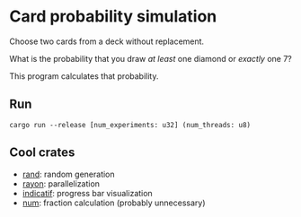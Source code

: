 # Card probability simulation

Choose two cards from a deck without replacement.

What is the probability that you draw *at least* one diamond or *exactly* one 7?

This program calculates that probability.

## Run
`cargo run --release [num_experiments: u32] (num_threads: u8)`

## Cool crates
- [rand](https://crates.io/crates/rand): random generation
- [rayon](https://crates.io/crates/rayon): parallelization
- [indicatif](https://crates.io/crates/indicatif): progress bar visualization
- [num](https://crates.io/crates/num): fraction calculation (probably unnecessary)
